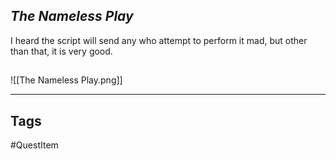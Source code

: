 ## _The Nameless Play_
I heard the script will send any who attempt to perform it mad,
but other than that, it is very good.
## 
![[The Nameless Play.png]]

---
## Tags
#QuestItem